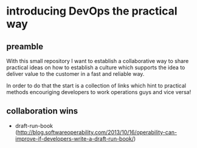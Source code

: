 # introducing DevOps the practical way

## preamble
With this small repository I want to establish a collaborative way to share practical ideas on how to establish a culture which supports the idea to deliver value to the customer in a fast and reliable way. 

In order to do that the start is a collection of links which hint to practical methods encouriging developers to work operations guys and vice versa!

## collaboration wins
* draft-run-book (http://blog.softwareoperability.com/2013/10/16/operability-can-improve-if-developers-write-a-draft-run-book/)
